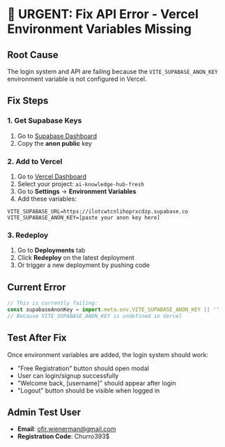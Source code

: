 # 🚨 URGENT: Fix API Error - Vercel Environment Variables Missing

## Root Cause
The login system and API are failing because the `VITE_SUPABASE_ANON_KEY` environment variable is not configured in Vercel.

## Fix Steps

### 1. Get Supabase Keys
1. Go to [Supabase Dashboard](https://supabase.com/dashboard/project/ilotcwtcnlihoprxcdzp/settings/api)
2. Copy the **anon public** key

### 2. Add to Vercel
1. Go to [Vercel Dashboard](https://vercel.com/dashboard)
2. Select your project: `ai-knowledge-hub-fresh`
3. Go to **Settings** → **Environment Variables**
4. Add these variables:

```
VITE_SUPABASE_URL=https://ilotcwtcnlihoprxcdzp.supabase.co
VITE_SUPABASE_ANON_KEY=[paste your anon key here]
```

### 3. Redeploy
1. Go to **Deployments** tab
2. Click **Redeploy** on the latest deployment
3. Or trigger a new deployment by pushing code

## Current Error
```javascript
// This is currently failing:
const supabaseAnonKey = import.meta.env.VITE_SUPABASE_ANON_KEY || ''
// Because VITE_SUPABASE_ANON_KEY is undefined in Vercel
```

## Test After Fix
Once environment variables are added, the login system should work:
- "Free Registration" button should open modal
- User can login/signup successfully  
- "Welcome back, [username]" should appear after login
- "Logout" button should be visible when logged in

## Admin Test User
- **Email**: ofir.wienerman@gmail.com
- **Registration Code**: Churro393$